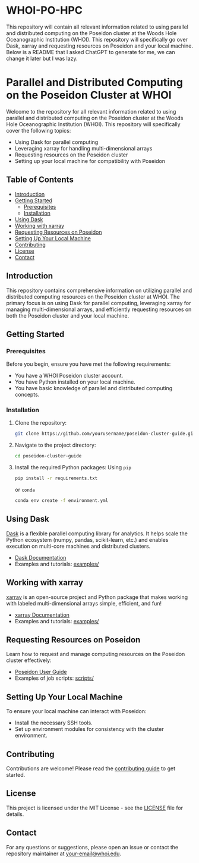 # WHOI-PO-HPC
This repository will contain all relevant information related to using parallel and distributed computing on the Poseidon cluster at the Woods Hole Oceanographic Institution (WHOI). This repository will specifically go over Dask, xarray and requesting resources on Poseidon and your local machine. Below is a README that I asked ChatGPT to generate for me, we can change it later but I was lazy. 

# Parallel and Distributed Computing on the Poseidon Cluster at WHOI

Welcome to the repository for all relevant information related to using parallel and distributed computing on the Poseidon cluster at the Woods Hole Oceanographic Institution (WHOI). This repository will specifically cover the following topics:

- Using Dask for parallel computing
- Leveraging xarray for handling multi-dimensional arrays
- Requesting resources on the Poseidon cluster
- Setting up your local machine for compatibility with Poseidon

## Table of Contents

- [Introduction](#introduction)
- [Getting Started](#getting-started)
  - [Prerequisites](#prerequisites)
  - [Installation](#installation)
- [Using Dask](#using-dask)
- [Working with xarray](#working-with-xarray)
- [Requesting Resources on Poseidon](#requesting-resources-on-poseidon)
- [Setting Up Your Local Machine](#setting-up-your-local-machine)
- [Contributing](#contributing)
- [License](#license)
- [Contact](#contact)

## Introduction

This repository contains comprehensive information on utilizing parallel and distributed computing resources on the Poseidon cluster at WHOI. The primary focus is on using Dask for parallel computing, leveraging xarray for managing multi-dimensional arrays, and efficiently requesting resources on both the Poseidon cluster and your local machine.

## Getting Started

### Prerequisites

Before you begin, ensure you have met the following requirements:
- You have a WHOI Poseidon cluster account.
- You have Python installed on your local machine.
- You have basic knowledge of parallel and distributed computing concepts.

### Installation

1. Clone the repository:
    ```bash
    git clone https://github.com/yourusername/poseidon-cluster-guide.git
    ```
2. Navigate to the project directory:
    ```bash
    cd poseidon-cluster-guide
    ```
3. Install the required Python packages:
   Using ```pip```
    ```bash
    pip install -r requirements.txt
    ```
    or ```conda```
    ```bash
    conda env create -f environment.yml
    ```

## Using Dask

[Dask](https://dask.org/) is a flexible parallel computing library for analytics. It helps scale the Python ecosystem (numpy, pandas, scikit-learn, etc.) and enables execution on multi-core machines and distributed clusters.

- [Dask Documentation](https://docs.dask.org/en/latest/)
- Examples and tutorials: [examples/](examples/)

## Working with xarray

[xarray](http://xarray.pydata.org/en/stable/) is an open-source project and Python package that makes working with labeled multi-dimensional arrays simple, efficient, and fun!

- [xarray Documentation](http://xarray.pydata.org/en/stable/)
- Examples and tutorials: [examples/](examples/)

## Requesting Resources on Poseidon

Learn how to request and manage computing resources on the Poseidon cluster effectively:
- [Poseidon User Guide](https://www.whoi.edu/page.do?pid=23491)
- Examples of job scripts: [scripts/](scripts/)

## Setting Up Your Local Machine

To ensure your local machine can interact with Poseidon:
- Install the necessary SSH tools.
- Set up environment modules for consistency with the cluster environment.

## Contributing

Contributions are welcome! Please read the [contributing guide](CONTRIBUTING.md) to get started.

## License

This project is licensed under the MIT License - see the [LICENSE](LICENSE) file for details.

## Contact

For any questions or suggestions, please open an issue or contact the repository maintainer at [your-email@whoi.edu](mailto:your-email@whoi.edu).
